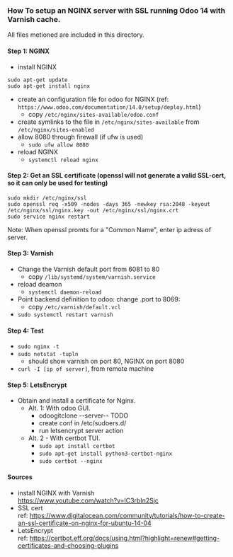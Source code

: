 ### How To setup an NGINX server with SSL running Odoo 14 with Varnish cache.
All files metioned are included in this directory.

#### Step 1: NGINX
  * install NGINX
```
sudo apt-get update
sudo apt-get install nginx
```
  * create an configuration file for odoo for NGINX (ref: ```https://www.odoo.com/documentation/14.0/setup/deploy.html```)
    * copy ```/etc/nginx/sites-available/odoo.conf```
  * create symlinks to the file in ```/etc/nginx/sites-available``` from ```/etc/nginx/sites-enabled```
  * allow 8080 through firewall (if ufw is used)
    * ```sudo ufw allow 8080```
  * reload NGINX
    * ```systemctl reload nginx```

#### Step 2: Get an SSL certificate (openssl will not generate a valid SSL-cert, so it can only be used for testing)
```
sudo mkdir /etc/nginx/ssl
sudo openssl req -x509 -nodes -days 365 -newkey rsa:2048 -keyout /etc/nginx/ssl/nginx.key -out /etc/nginx/ssl/nginx.crt
sudo service nginx restart
```
Note: When openssl promts for a "Common Name", enter ip adress of server.

#### Step 3: Varnish
* Change the Varnish default port from 6081 to 80
  * copy ```/lib/systemd/system/varnish.service```
* reload deamon
  * ```systemctl daemon-reload```
* Point backend definition to odoo: change .port to 8069:
  * copy ```/etc/varnish/default.vcl```
* ```sudo systemctl restart varnish```

#### Step 4: Test
* ```sudo nginx -t```
* ```sudo netstat -tupln```
  * should show varnish on port 80, NGINX on port 8080
* ```curl -I [ip of server]```, from remote machine

#### Step 5: LetsEncrypt
* Obtain and install a certificate for Nginx.
  * Alt. 1: With odoo GUI.
    * odoogitclone --server-- TODO
    * create conf in /etc/sudoers.d/
    * run letsencrypt server action 
  * Alt. 2 - With certbot TUI.
    * ```sudo apt install certbot```
    * ```sudo apt-get install python3-certbot-nginx```
    * ```sudo certbot --nginx```

#### Sources
* install NGINX with Varnish \
  https://www.youtube.com/watch?v=lC3rbIn2Sjc
* SSL cert \
  ref: https://www.digitalocean.com/community/tutorials/how-to-create-an-ssl-certificate-on-nginx-for-ubuntu-14-04
* LetsEncrypt \
  ref: https://certbot.eff.org/docs/using.html?highlight=renew#getting-certificates-and-choosing-plugins
